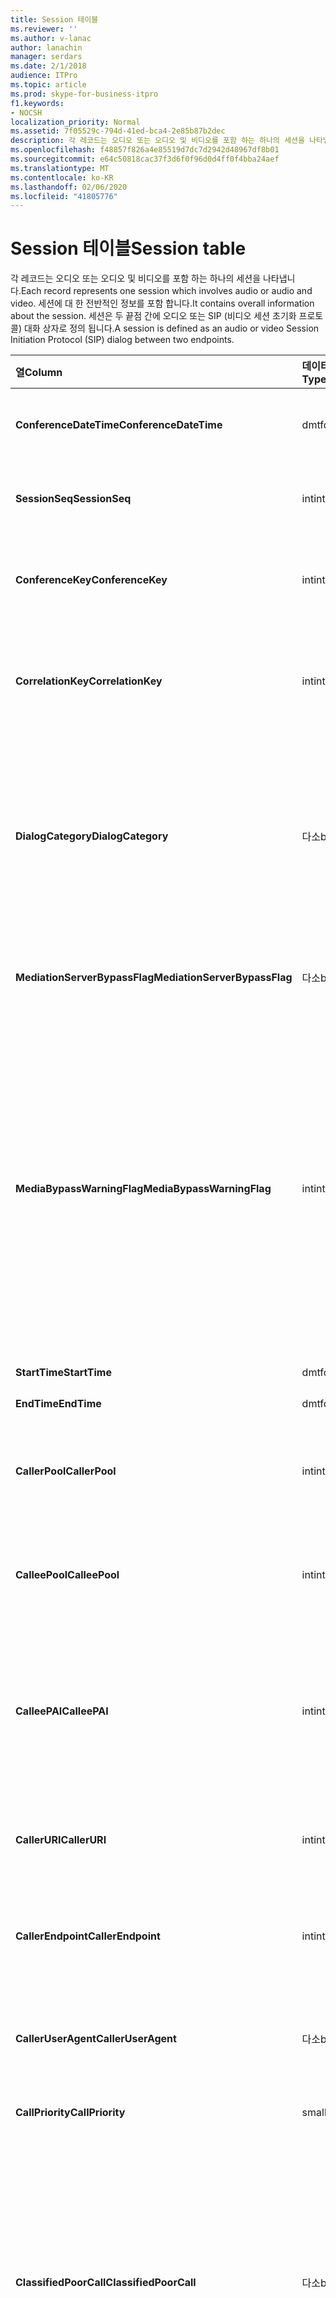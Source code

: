```yaml
---
title: Session 테이블
ms.reviewer: ''
ms.author: v-lanac
author: lanachin
manager: serdars
ms.date: 2/1/2018
audience: ITPro
ms.topic: article
ms.prod: skype-for-business-itpro
f1.keywords:
- NOCSH
localization_priority: Normal
ms.assetid: 7f05529c-794d-41ed-bca4-2e85b87b2dec
description: 각 레코드는 오디오 또는 오디오 및 비디오를 포함 하는 하나의 세션을 나타냅니다. 세션에 대 한 전반적인 정보를 포함 합니다. 세션은 두 끝점 간에 오디오 또는 SIP (비디오 세션 초기화 프로토콜) 대화 상자로 정의 됩니다.
ms.openlocfilehash: f48857f826a4e85519d7dc7d2942d48967df8b01
ms.sourcegitcommit: e64c50818cac37f3d6f0f96d0d4ff0f4bba24aef
ms.translationtype: MT
ms.contentlocale: ko-KR
ms.lasthandoff: 02/06/2020
ms.locfileid: "41805776"
---
```

# <a name="session-table"></a><span data-ttu-id="1ab95-105">Session 테이블</span><span class="sxs-lookup"><span data-stu-id="1ab95-105">Session table</span></span>
 
<span data-ttu-id="1ab95-106">각 레코드는 오디오 또는 오디오 및 비디오를 포함 하는 하나의 세션을 나타냅니다.</span><span class="sxs-lookup"><span data-stu-id="1ab95-106">Each record represents one session which involves audio or audio and video.</span></span> <span data-ttu-id="1ab95-107">세션에 대 한 전반적인 정보를 포함 합니다.</span><span class="sxs-lookup"><span data-stu-id="1ab95-107">It contains overall information about the session.</span></span> <span data-ttu-id="1ab95-108">세션은 두 끝점 간에 오디오 또는 SIP (비디오 세션 초기화 프로토콜) 대화 상자로 정의 됩니다.</span><span class="sxs-lookup"><span data-stu-id="1ab95-108">A session is defined as an audio or video Session Initiation Protocol (SIP) dialog between two endpoints.</span></span>
  
|<span data-ttu-id="1ab95-109">**열**</span><span class="sxs-lookup"><span data-stu-id="1ab95-109">**Column**</span></span>|<span data-ttu-id="1ab95-110">**데이터 형식**</span><span class="sxs-lookup"><span data-stu-id="1ab95-110">**Data Type**</span></span>|<span data-ttu-id="1ab95-111">**키/인덱스**</span><span class="sxs-lookup"><span data-stu-id="1ab95-111">**Key/Index**</span></span>|<span data-ttu-id="1ab95-112">**세부적인**</span><span class="sxs-lookup"><span data-stu-id="1ab95-112">**Details**</span></span>|
|:-----|:-----|:-----|:-----|
|<span data-ttu-id="1ab95-113">**ConferenceDateTime**</span><span class="sxs-lookup"><span data-stu-id="1ab95-113">**ConferenceDateTime**</span></span> <br/> |<span data-ttu-id="1ab95-114">dmtf</span><span class="sxs-lookup"><span data-stu-id="1ab95-114">datetime</span></span>  <br/> |<span data-ttu-id="1ab95-115">주요한</span><span class="sxs-lookup"><span data-stu-id="1ab95-115">Primary</span></span>  <br/> |<span data-ttu-id="1ab95-116">[대화 상자 테이블](dialog.md)에서 참조 됩니다.</span><span class="sxs-lookup"><span data-stu-id="1ab95-116">Referenced from the [Dialog table](dialog.md).</span></span>  <br/> |
|<span data-ttu-id="1ab95-117">**SessionSeq**</span><span class="sxs-lookup"><span data-stu-id="1ab95-117">**SessionSeq**</span></span> <br/> |<span data-ttu-id="1ab95-118">int</span><span class="sxs-lookup"><span data-stu-id="1ab95-118">int</span></span>  <br/> |<span data-ttu-id="1ab95-119">주요한</span><span class="sxs-lookup"><span data-stu-id="1ab95-119">Primary</span></span>  <br/> |<span data-ttu-id="1ab95-120">[대화 상자 테이블](dialog.md)에서 참조 됩니다.</span><span class="sxs-lookup"><span data-stu-id="1ab95-120">Referenced from the [Dialog table](dialog.md).</span></span>  <br/> |
|<span data-ttu-id="1ab95-121">**ConferenceKey**</span><span class="sxs-lookup"><span data-stu-id="1ab95-121">**ConferenceKey**</span></span> <br/> |<span data-ttu-id="1ab95-122">int</span><span class="sxs-lookup"><span data-stu-id="1ab95-122">int</span></span>  <br/> |<span data-ttu-id="1ab95-123">외부</span><span class="sxs-lookup"><span data-stu-id="1ab95-123">Foreign</span></span>  <br/> |<span data-ttu-id="1ab95-124">회의 키입니다.</span><span class="sxs-lookup"><span data-stu-id="1ab95-124">Conference key.</span></span> <span data-ttu-id="1ab95-125">[회의 테이블](conference.md)에서 참조 됩니다.</span><span class="sxs-lookup"><span data-stu-id="1ab95-125">Referenced from the [Conference table](conference.md).</span></span>  <br/> |
|<span data-ttu-id="1ab95-126">**CorrelationKey**</span><span class="sxs-lookup"><span data-stu-id="1ab95-126">**CorrelationKey**</span></span> <br/> |<span data-ttu-id="1ab95-127">int</span><span class="sxs-lookup"><span data-stu-id="1ab95-127">int</span></span>  <br/> |<span data-ttu-id="1ab95-128">외부</span><span class="sxs-lookup"><span data-stu-id="1ab95-128">Foreign</span></span>  <br/> |<span data-ttu-id="1ab95-129">상관 관계 키입니다.</span><span class="sxs-lookup"><span data-stu-id="1ab95-129">Correlation key.</span></span> <span data-ttu-id="1ab95-130">[Sessioncorrelation 관계 테이블](sessioncorrelation.md)에서 참조 합니다.</span><span class="sxs-lookup"><span data-stu-id="1ab95-130">Referenced from the [SessionCorrelation table](sessioncorrelation.md).</span></span>  <br/> |
|<span data-ttu-id="1ab95-131">**DialogCategory**</span><span class="sxs-lookup"><span data-stu-id="1ab95-131">**DialogCategory**</span></span> <br/> |<span data-ttu-id="1ab95-132">다소</span><span class="sxs-lookup"><span data-stu-id="1ab95-132">bit</span></span>  <br/> | <br/> |<span data-ttu-id="1ab95-133">대화 상자 범주 0이 (가) 서버 레그 조정을 위한 비즈니스용 Skype 서버입니다. 1이 (가) PSTN 게이트웨이 레그로 서버를 중재 합니다.</span><span class="sxs-lookup"><span data-stu-id="1ab95-133">Dialog category; 0 is Skype for Business Server to Mediation Server leg; 1 is Mediation Server to PSTN gateway leg.</span></span>  <br/> |
|<span data-ttu-id="1ab95-134">**MediationServerBypassFlag**</span><span class="sxs-lookup"><span data-stu-id="1ab95-134">**MediationServerBypassFlag**</span></span> <br/> |<span data-ttu-id="1ab95-135">다소</span><span class="sxs-lookup"><span data-stu-id="1ab95-135">bit</span></span>  <br/> ||<span data-ttu-id="1ab95-136">통화가 바이패스 되었는지 여부를 나타내는 플래그입니다.</span><span class="sxs-lookup"><span data-stu-id="1ab95-136">Flag indicating if the call was bypassed or not.</span></span>  <br/> |
|<span data-ttu-id="1ab95-137">**MediaBypassWarningFlag**</span><span class="sxs-lookup"><span data-stu-id="1ab95-137">**MediaBypassWarningFlag**</span></span> <br/> |<span data-ttu-id="1ab95-138">int</span><span class="sxs-lookup"><span data-stu-id="1ab95-138">int</span></span>  <br/> ||<span data-ttu-id="1ab95-139">이 필드에는 바이패스 Id가 일치 하는 경우에도 통화가 무시 되지 않은 이유가 표시 됩니다.</span><span class="sxs-lookup"><span data-stu-id="1ab95-139">This field, if present, indicates why a call was not bypassed even if the bypass IDs matched.</span></span> <span data-ttu-id="1ab95-140">비즈니스용 Skype Server의 경우 하나의 값만 정의 됩니다.</span><span class="sxs-lookup"><span data-stu-id="1ab95-140">For Skype for Business Server, only one value is defined.</span></span>  <br/> <span data-ttu-id="1ab95-141">0x0001-기본 네트워크 어댑터에 대 한 알 수 없는 바이패스 ID입니다.</span><span class="sxs-lookup"><span data-stu-id="1ab95-141">0x0001 - Unknown bypass ID for Default network adapter.</span></span>  <br/> |
|<span data-ttu-id="1ab95-142">**StartTime**</span><span class="sxs-lookup"><span data-stu-id="1ab95-142">**StartTime**</span></span> <br/> |<span data-ttu-id="1ab95-143">dmtf</span><span class="sxs-lookup"><span data-stu-id="1ab95-143">datetime</span></span>  <br/> | <br/> |<span data-ttu-id="1ab95-144">통화 시작 시간.</span><span class="sxs-lookup"><span data-stu-id="1ab95-144">Call start time.</span></span>  <br/> |
|<span data-ttu-id="1ab95-145">**EndTime**</span><span class="sxs-lookup"><span data-stu-id="1ab95-145">**EndTime**</span></span> <br/> |<span data-ttu-id="1ab95-146">dmtf</span><span class="sxs-lookup"><span data-stu-id="1ab95-146">datetime</span></span>  <br/> | <br/> |<span data-ttu-id="1ab95-147">통화 종료 시간.</span><span class="sxs-lookup"><span data-stu-id="1ab95-147">Call end time.</span></span>  <br/> |
|<span data-ttu-id="1ab95-148">**CallerPool**</span><span class="sxs-lookup"><span data-stu-id="1ab95-148">**CallerPool**</span></span> <br/> |<span data-ttu-id="1ab95-149">int</span><span class="sxs-lookup"><span data-stu-id="1ab95-149">int</span></span>  <br/> |<span data-ttu-id="1ab95-150">외부</span><span class="sxs-lookup"><span data-stu-id="1ab95-150">Foreign</span></span>  <br/> |<span data-ttu-id="1ab95-151">호출자의 풀입니다.</span><span class="sxs-lookup"><span data-stu-id="1ab95-151">The pool of the caller.</span></span> <span data-ttu-id="1ab95-152">[풀 테이블](pool.md)에서 참조 됩니다.</span><span class="sxs-lookup"><span data-stu-id="1ab95-152">Referenced from the [Pool table](pool.md).</span></span>  <br/> |
|<span data-ttu-id="1ab95-153">**CalleePool**</span><span class="sxs-lookup"><span data-stu-id="1ab95-153">**CalleePool**</span></span> <br/> |<span data-ttu-id="1ab95-154">int</span><span class="sxs-lookup"><span data-stu-id="1ab95-154">int</span></span>  <br/> |<span data-ttu-id="1ab95-155">외부</span><span class="sxs-lookup"><span data-stu-id="1ab95-155">Foreign</span></span>  <br/> |<span data-ttu-id="1ab95-156">통화 수신기 풀입니다.</span><span class="sxs-lookup"><span data-stu-id="1ab95-156">The pool of the call receiver.</span></span> <span data-ttu-id="1ab95-157">[풀 테이블](pool.md)에서 참조 됩니다.</span><span class="sxs-lookup"><span data-stu-id="1ab95-157">Referenced from the [Pool table](pool.md).</span></span>  <br/> |
|<span data-ttu-id="1ab95-158">**CalleePAI**</span><span class="sxs-lookup"><span data-stu-id="1ab95-158">**CalleePAI**</span></span> <br/> |<span data-ttu-id="1ab95-159">int</span><span class="sxs-lookup"><span data-stu-id="1ab95-159">int</span></span>  <br/> |<span data-ttu-id="1ab95-160">외부</span><span class="sxs-lookup"><span data-stu-id="1ab95-160">Foreign</span></span>  <br/> |<span data-ttu-id="1ab95-161">수신 끝점의 SIP p-어설션된 id (PAI)의 SIP URI입니다.</span><span class="sxs-lookup"><span data-stu-id="1ab95-161">SIP URI in the SIP p-asserted identity (PAI) of the receiving endpoint.</span></span> <span data-ttu-id="1ab95-162">[사용자 테이블](user-0.md)에서 참조 됩니다.</span><span class="sxs-lookup"><span data-stu-id="1ab95-162">Referenced from the [User table](user-0.md).</span></span>  <br/> |
|<span data-ttu-id="1ab95-163">**CallerURI**</span><span class="sxs-lookup"><span data-stu-id="1ab95-163">**CallerURI**</span></span> <br/> |<span data-ttu-id="1ab95-164">int</span><span class="sxs-lookup"><span data-stu-id="1ab95-164">int</span></span>  <br/> |<span data-ttu-id="1ab95-165">외부</span><span class="sxs-lookup"><span data-stu-id="1ab95-165">Foreign</span></span>  <br/> |<span data-ttu-id="1ab95-166">호출자의 URI입니다.</span><span class="sxs-lookup"><span data-stu-id="1ab95-166">Caller's URI.</span></span> <span data-ttu-id="1ab95-167">[사용자 테이블](user-0.md)에서 참조 됩니다.</span><span class="sxs-lookup"><span data-stu-id="1ab95-167">Referenced from the [User table](user-0.md).</span></span>  <br/> |
|<span data-ttu-id="1ab95-168">**CallerEndpoint**</span><span class="sxs-lookup"><span data-stu-id="1ab95-168">**CallerEndpoint**</span></span> <br/> |<span data-ttu-id="1ab95-169">int</span><span class="sxs-lookup"><span data-stu-id="1ab95-169">int</span></span>  <br/> |<span data-ttu-id="1ab95-170">외부</span><span class="sxs-lookup"><span data-stu-id="1ab95-170">Foreign</span></span>  <br/> |<span data-ttu-id="1ab95-171">호출자의 끝점입니다.</span><span class="sxs-lookup"><span data-stu-id="1ab95-171">Caller's endpoint.</span></span> <span data-ttu-id="1ab95-172">[끝점 테이블](endpoint.md)에서 참조 됩니다.</span><span class="sxs-lookup"><span data-stu-id="1ab95-172">Referenced from the [Endpoint table](endpoint.md).</span></span>  <br/> |
|<span data-ttu-id="1ab95-173">**CallerUserAgent**</span><span class="sxs-lookup"><span data-stu-id="1ab95-173">**CallerUserAgent**</span></span> <br/> |<span data-ttu-id="1ab95-174">다소</span><span class="sxs-lookup"><span data-stu-id="1ab95-174">bit</span></span>  <br/> |<span data-ttu-id="1ab95-175">외부</span><span class="sxs-lookup"><span data-stu-id="1ab95-175">Foreign</span></span>  <br/> |<span data-ttu-id="1ab95-176">발신자의 사용자 에이전트.</span><span class="sxs-lookup"><span data-stu-id="1ab95-176">Caller's user agent.</span></span> <span data-ttu-id="1ab95-177">[UserAgent 테이블](useragent.md)에서 참조 됩니다.</span><span class="sxs-lookup"><span data-stu-id="1ab95-177">Referenced from the [UserAgent table](useragent.md).</span></span>  <br/> |
|<span data-ttu-id="1ab95-178">**CallPriority**</span><span class="sxs-lookup"><span data-stu-id="1ab95-178">**CallPriority**</span></span> <br/> |<span data-ttu-id="1ab95-179">smallint</span><span class="sxs-lookup"><span data-stu-id="1ab95-179">smallint</span></span>  <br/> ||<span data-ttu-id="1ab95-180">이 통화의 우선 순위입니다.</span><span class="sxs-lookup"><span data-stu-id="1ab95-180">The priority of this call.</span></span>  <br/> |
|<span data-ttu-id="1ab95-181">**ClassifiedPoorCall**</span><span class="sxs-lookup"><span data-stu-id="1ab95-181">**ClassifiedPoorCall**</span></span> <br/> |<span data-ttu-id="1ab95-182">다소</span><span class="sxs-lookup"><span data-stu-id="1ab95-182">bit</span></span>  <br/> ||<span data-ttu-id="1ab95-183">이 열은 더 이상 사용 되지 않으며 비즈니스용 Skype 서버에서 사용 되지 않습니다.</span><span class="sxs-lookup"><span data-stu-id="1ab95-183">This column has been deprecated and is not used in Skype for Business Server.</span></span> <span data-ttu-id="1ab95-184">대신이 정보는 미디어 단위 회선 기반에 보고 됩니다.</span><span class="sxs-lookup"><span data-stu-id="1ab95-184">Instead, this information is reported on a per-media line bases.</span></span> <span data-ttu-id="1ab95-185">자세한 내용은 [Medialine 테이블](medialine-0.md) 을 참조 하세요.</span><span class="sxs-lookup"><span data-stu-id="1ab95-185">Refer to the [MediaLine table](medialine-0.md) for more information.</span></span> <br/> |
|<span data-ttu-id="1ab95-186">**CallerPAI**</span><span class="sxs-lookup"><span data-stu-id="1ab95-186">**CallerPAI**</span></span> <br/> |<span data-ttu-id="1ab95-187">int</span><span class="sxs-lookup"><span data-stu-id="1ab95-187">int</span></span>  <br/> |<span data-ttu-id="1ab95-188">외부</span><span class="sxs-lookup"><span data-stu-id="1ab95-188">Foreign</span></span>  <br/> |<span data-ttu-id="1ab95-189">P-어설션 됨-통화를 놓은 사용자의 Id입니다.</span><span class="sxs-lookup"><span data-stu-id="1ab95-189">P-Asserted-Identity of the user who placed the call.</span></span> <span data-ttu-id="1ab95-190">P-어설션된-Id (PAI)는 통화를 설정한 사용자의 실제 id를 전달 하는 데 사용 됩니다.</span><span class="sxs-lookup"><span data-stu-id="1ab95-190">The P-Asserted-Identity (PAI) is used to convey the true identity of the user who placed the call.</span></span>  <br/> |
|<span data-ttu-id="1ab95-191">**CalleeEndpoint**</span><span class="sxs-lookup"><span data-stu-id="1ab95-191">**CalleeEndpoint**</span></span> <br/> |<span data-ttu-id="1ab95-192">int</span><span class="sxs-lookup"><span data-stu-id="1ab95-192">int</span></span>  <br/> |<span data-ttu-id="1ab95-193">외부</span><span class="sxs-lookup"><span data-stu-id="1ab95-193">Foreign</span></span>  <br/> |<span data-ttu-id="1ab95-194">통화를 받은 끝점입니다.</span><span class="sxs-lookup"><span data-stu-id="1ab95-194">Endpoint that received the call.</span></span>  <br/> |
|<span data-ttu-id="1ab95-195">**CalleeUserAgent**</span><span class="sxs-lookup"><span data-stu-id="1ab95-195">**CalleeUserAgent**</span></span> <br/> |<span data-ttu-id="1ab95-196">int</span><span class="sxs-lookup"><span data-stu-id="1ab95-196">int</span></span>  <br/> |<span data-ttu-id="1ab95-197">외부</span><span class="sxs-lookup"><span data-stu-id="1ab95-197">Foreign</span></span>  <br/> |<span data-ttu-id="1ab95-198">통화를 받은 사용자가 사용 하는 사용자 에이전트입니다.</span><span class="sxs-lookup"><span data-stu-id="1ab95-198">User agent employed by the user who received the call.</span></span> <span data-ttu-id="1ab95-199">사용자 에이전트는 클라이언트 끝점 장치를 나타냅니다.</span><span class="sxs-lookup"><span data-stu-id="1ab95-199">User agents represent the client endpoint device.</span></span>  <br/> |
|<span data-ttu-id="1ab95-200">**CalleeUri**</span><span class="sxs-lookup"><span data-stu-id="1ab95-200">**CalleeUri**</span></span> <br/> |<span data-ttu-id="1ab95-201">int</span><span class="sxs-lookup"><span data-stu-id="1ab95-201">int</span></span>  <br/> |<span data-ttu-id="1ab95-202">외부</span><span class="sxs-lookup"><span data-stu-id="1ab95-202">Foreign</span></span>  <br/> |<span data-ttu-id="1ab95-203">통화를 받은 사용자의 SIP URI입니다.</span><span class="sxs-lookup"><span data-stu-id="1ab95-203">SIP URI of the user who received the call.</span></span>  <br/> |
   

